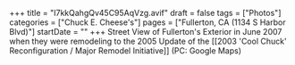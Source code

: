 +++
title = "I7kkQahgQv45C95AqVzg.avif"
draft = false
tags = ["Photos"]
categories = ["Chuck E. Cheese's"]
pages = ["Fullerton, CA (1134 S Harbor Blvd)"]
startDate = ""
+++
Street View of Fullerton's Exterior in June 2007 when they were remodeling to the 2005 Update of the [[2003 'Cool Chuck' Reconfiguration / Major Remodel Initiative]] (PC: Google Maps)
